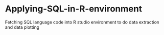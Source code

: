 # Applying-SQL-in-R-environment
Fetching SQL language code into R studio environment to do data extraction and data plotting
